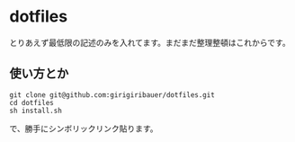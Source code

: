 dotfiles
========

とりあえず最低限の記述のみを入れてます。まだまだ整理整頓はこれからです。

## 使い方とか

    git clone git@github.com:girigiribauer/dotfiles.git
    cd dotfiles
    sh install.sh

で、勝手にシンボリックリンク貼ります。
